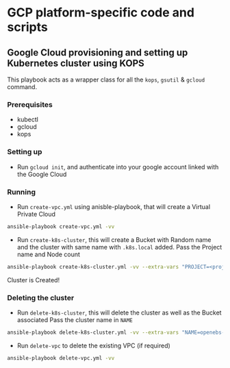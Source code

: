# GCP platform-specific code and scripts
## Google Cloud provisioning and setting up Kubernetes cluster using KOPS
This playbook acts as a wrapper class for all the `kops`, `gsutil` & `gcloud` command. 

### Prerequisites
- kubectl
- gcloud
- kops

### Setting up

- Run `gcloud init`, and authenticate into your google account linked with the Google Cloud

### Running

- Run `create-vpc.yml` using anisble-playbook, that will create a Virtual Private Cloud
```bash
ansible-playbook create-vpc.yml -vv
```
- Run `create-k8s-cluster`, this will create a Bucket with Random name and the cluster with same name with `.k8s.local` added.
Pass the Project name and Node count
```bash
ansible-playbook create-k8s-cluster.yml -vv --extra-vars "PROJECT=<project-name> NODES=1"
```
Cluster is Created!

### Deleting the cluster

- Run `delete-k8s-cluster`, this will delete the cluster as well as the Bucket associated
Pass the cluster name in `NAME`
```bash
ansible-playbook delete-k8s-cluster.yml -vv --extra-vars "NAME=openebs-e2e-zo211u"
```
- Run `delete-vpc` to delete the existing VPC (if required)
```bash
ansible-playbook delete-vpc.yml -vv
```

